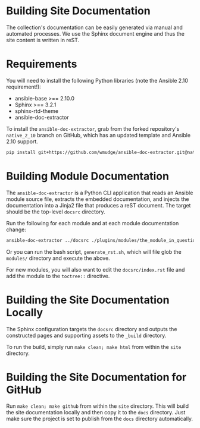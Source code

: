 # Building Site Documentation

The collection's documentation can be easily generated via manual and automated processes. We use the Sphinx document
engine and thus the site content is written in reST.

# Requirements

You will need to install the following Python libraries (note the Ansible 2.10 requirement!):

- ansible-base >== 2.10.0
- Sphinx >== 3.2.1
- sphinx-rtd-theme
- ansible-doc-extractor

To install the `ansible-doc-extractor`, grab from the forked repository's `native_2_10` branch on GitHub, which has an 
updated template and Ansible 2.10 support.

```bash
pip install git+https://github.com/wmudge/ansible-doc-extractor.git@native_2_10
```

# Building Module Documentation

The `ansible-doc-extractor` is a Python CLI application that reads an Ansible module source file, extracts the embedded
documentation, and injects the documentation into a Jinja2 file that produces a reST document. The target should be the
top-level `docsrc` directory.

Run the following for each module and at each module documentation change:

```bash
ansible-doc-extractor ../docsrc ./plugins/modules/the_module_in_question.py 
```

Or you can run the bash script, `generate_rst.sh`, which will file glob the `modules/` directory and execute the above.

For new modules, you will also want to edit the `docsrc/index.rst` file and add the module to the `toctree::` 
directive.

# Building the Site Documentation Locally

The Sphinx configuration targets the `docsrc` directory and outputs the constructed pages and supporting assets
to the `_build` directory.

To run the build, simply run `make clean; make html` from within the `site` directory.

# Building the Site Documentation for GitHub

Run `make clean; make github` from within the `site` directory. This will build the site documentation locally and then
copy it to the `docs` directory.  Just make sure the project is set to publish from the `docs` directory automatically.

